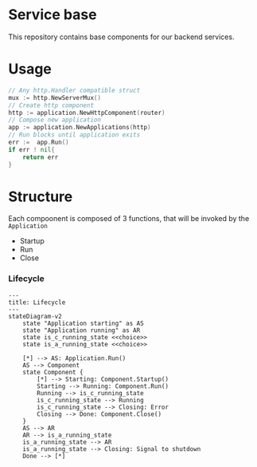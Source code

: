 # Service base

This repository contains base components for our backend services.

# Usage

```go
// Any http.Handler compatible struct
mux := http.NewServerMux()
// Create http component
http := application.NewHttpComponent(router)
// Compose new application
app := application.NewApplications(http)
// Run blocks until application exits
err :=  app.Run()
if err ! nil{
    return err
}
```

# Structure

Each compoonent is composed of 3 functions, that will be invoked by the `Application`
- Startup
- Run
- Close

### Lifecycle
```mermaid
---
title: Lifecycle
---
stateDiagram-v2
    state "Application starting" as AS
    state "Application running" as AR
    state is_c_running_state <<choice>>
    state is_a_running_state <<choice>>
    
    [*] --> AS: Application.Run()
    AS --> Component
    state Component {
        [*] --> Starting: Component.Startup()
        Starting --> Running: Component.Run()
        Running --> is_c_running_state
        is_c_running_state --> Running
        is_c_running_state --> Closing: Error
        Closing --> Done: Component.Close()
    }
    AS --> AR
    AR --> is_a_running_state
    is_a_running_state --> AR
    is_a_running_state --> Closing: Signal to shutdown
    Done --> [*]
```
